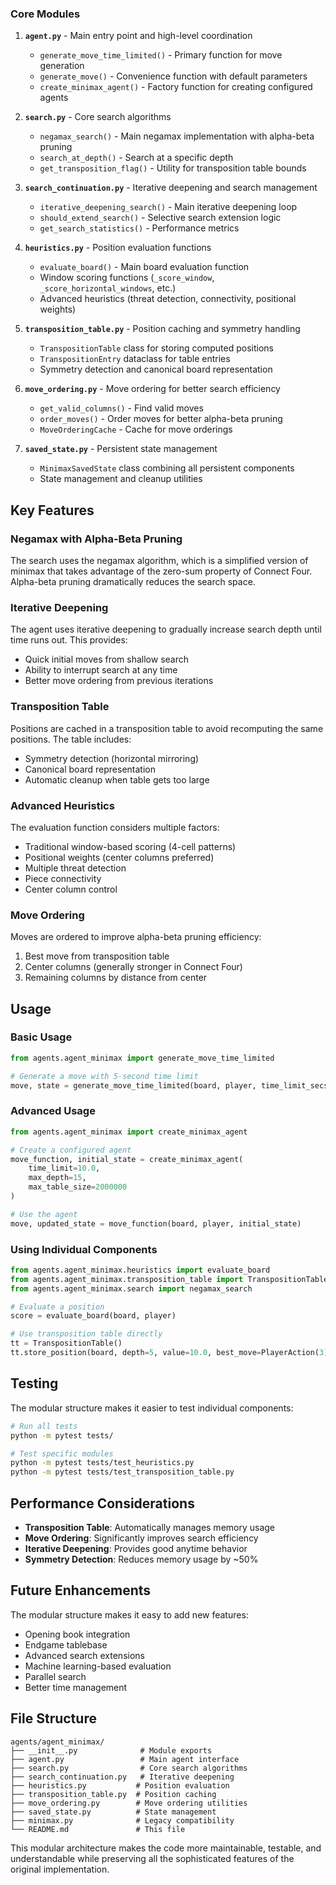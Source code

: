 ### Core Modules

1. **`agent.py`** - Main entry point and high-level coordination
   - `generate_move_time_limited()` - Primary function for move generation
   - `generate_move()` - Convenience function with default parameters
   - `create_minimax_agent()` - Factory function for creating configured agents

2. **`search.py`** - Core search algorithms
   - `negamax_search()` - Main negamax implementation with alpha-beta pruning
   - `search_at_depth()` - Search at a specific depth
   - `get_transposition_flag()` - Utility for transposition table bounds

3. **`search_continuation.py`** - Iterative deepening and search management
   - `iterative_deepening_search()` - Main iterative deepening loop
   - `should_extend_search()` - Selective search extension logic
   - `get_search_statistics()` - Performance metrics

4. **`heuristics.py`** - Position evaluation functions
   - `evaluate_board()` - Main board evaluation function
   - Window scoring functions (`_score_window`, `_score_horizontal_windows`, etc.)
   - Advanced heuristics (threat detection, connectivity, positional weights)

5. **`transposition_table.py`** - Position caching and symmetry handling
   - `TranspositionTable` class for storing computed positions
   - `TranspositionEntry` dataclass for table entries
   - Symmetry detection and canonical board representation

6. **`move_ordering.py`** - Move ordering for better search efficiency
   - `get_valid_columns()` - Find valid moves
   - `order_moves()` - Order moves for better alpha-beta pruning
   - `MoveOrderingCache` - Cache for move orderings

7. **`saved_state.py`** - Persistent state management
   - `MinimaxSavedState` class combining all persistent components
   - State management and cleanup utilities

## Key Features

### Negamax with Alpha-Beta Pruning
The search uses the negamax algorithm, which is a simplified version of minimax that takes advantage of the zero-sum property of Connect Four. Alpha-beta pruning dramatically reduces the search space.

### Iterative Deepening
The agent uses iterative deepening to gradually increase search depth until time runs out. This provides:
- Quick initial moves from shallow search
- Ability to interrupt search at any time
- Better move ordering from previous iterations

### Transposition Table
Positions are cached in a transposition table to avoid recomputing the same positions. The table includes:
- Symmetry detection (horizontal mirroring)
- Canonical board representation
- Automatic cleanup when table gets too large

### Advanced Heuristics
The evaluation function considers multiple factors:
- Traditional window-based scoring (4-cell patterns)
- Positional weights (center columns preferred)
- Multiple threat detection
- Piece connectivity
- Center column control

### Move Ordering
Moves are ordered to improve alpha-beta pruning efficiency:
1. Best move from transposition table
2. Center columns (generally stronger in Connect Four)
3. Remaining columns by distance from center

## Usage

### Basic Usage
```python
from agents.agent_minimax import generate_move_time_limited

# Generate a move with 5-second time limit
move, state = generate_move_time_limited(board, player, time_limit_secs=5.0)
```

### Advanced Usage
```python
from agents.agent_minimax import create_minimax_agent

# Create a configured agent
move_function, initial_state = create_minimax_agent(
    time_limit=10.0,
    max_depth=15,
    max_table_size=2000000
)

# Use the agent
move, updated_state = move_function(board, player, initial_state)
```

### Using Individual Components
```python
from agents.agent_minimax.heuristics import evaluate_board
from agents.agent_minimax.transposition_table import TranspositionTable
from agents.agent_minimax.search import negamax_search

# Evaluate a position
score = evaluate_board(board, player)

# Use transposition table directly
tt = TranspositionTable()
tt.store_position(board, depth=5, value=10.0, best_move=PlayerAction(3), flag='exact')
```

## Testing

The modular structure makes it easier to test individual components:

```bash
# Run all tests
python -m pytest tests/

# Test specific modules
python -m pytest tests/test_heuristics.py
python -m pytest tests/test_transposition_table.py
```

## Performance Considerations

- **Transposition Table**: Automatically manages memory usage
- **Move Ordering**: Significantly improves search efficiency
- **Iterative Deepening**: Provides good anytime behavior
- **Symmetry Detection**: Reduces memory usage by ~50%

## Future Enhancements

The modular structure makes it easy to add new features:
- Opening book integration
- Endgame tablebase
- Advanced search extensions
- Machine learning-based evaluation
- Parallel search
- Better time management

## File Structure

```
agents/agent_minimax/
├── __init__.py              # Module exports
├── agent.py                 # Main agent interface
├── search.py                # Core search algorithms
├── search_continuation.py   # Iterative deepening
├── heuristics.py           # Position evaluation
├── transposition_table.py  # Position caching
├── move_ordering.py        # Move ordering utilities
├── saved_state.py          # State management
├── minimax.py              # Legacy compatibility
└── README.md               # This file
```

This modular architecture makes the code more maintainable, testable, and understandable while preserving all the sophisticated features of the original implementation.